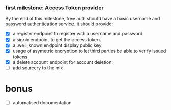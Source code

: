 ### first milestone: Access Token provider

By the end of this milestone, free auth should have a basic username and password authentication
service.
it should provide:

 - [x] a register endpoint to register with a username and password
 - [x] a signin endpoint to get the access token.
 - [x] a .well_known endpoint display public key
 - [x] usage of asymetric encryption to let third parties be able to verify issued tokens
 - [x] a delete account endpoint for account deletion. 
 - [ ] add sourcery to the mix

# bonus
 - [ ] automatised documentation
